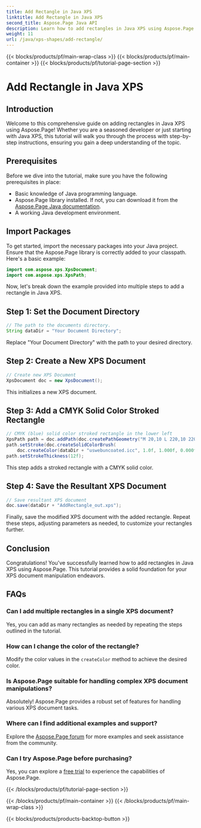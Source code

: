 ```yaml
---
title: Add Rectangle in Java XPS
linktitle: Add Rectangle in Java XPS
second_title: Aspose.Page Java API
description: Learn how to add rectangles in Java XPS using Aspose.Page. Follow our step-by-step guide for seamless document manipulation. #JavaXPS #AsposePage
weight: 11
url: /java/xps-shapes/add-rectangle/
---
```


{{< blocks/products/pf/main-wrap-class >}}
{{< blocks/products/pf/main-container >}}
{{< blocks/products/pf/tutorial-page-section >}}

# Add Rectangle in Java XPS

## Introduction
Welcome to this comprehensive guide on adding rectangles in Java XPS using Aspose.Page! Whether you are a seasoned developer or just starting with Java XPS, this tutorial will walk you through the process with step-by-step instructions, ensuring you gain a deep understanding of the topic.
## Prerequisites
Before we dive into the tutorial, make sure you have the following prerequisites in place:
- Basic knowledge of Java programming language.
- Aspose.Page library installed. If not, you can download it from the [Aspose.Page Java documentation](https://reference.aspose.com/page/java/).
- A working Java development environment.
## Import Packages
To get started, import the necessary packages into your Java project. Ensure that the Aspose.Page library is correctly added to your classpath. Here's a basic example:
```java
import com.aspose.xps.XpsDocument;
import com.aspose.xps.XpsPath;
```
Now, let's break down the example provided into multiple steps to add a rectangle in Java XPS.
## Step 1: Set the Document Directory
```java
// The path to the documents directory.
String dataDir = "Your Document Directory";
```
Replace "Your Document Directory" with the path to your desired directory.
## Step 2: Create a New XPS Document
```java
// Create new XPS Document
XpsDocument doc = new XpsDocument();
```
This initializes a new XPS document.
## Step 3: Add a CMYK Solid Color Stroked Rectangle
```java
// CMYK (blue) solid color stroked rectangle in the lower left
XpsPath path = doc.addPath(doc.createPathGeometry("M 20,10 L 220,10 220,100 20,100 Z"));
path.setStroke(doc.createSolidColorBrush(
    doc.createColor(dataDir + "uswebuncoated.icc", 1.0f, 1.000f, 0.000f, 0.000f, 0.000f)));
path.setStrokeThickness(12f);
```
This step adds a stroked rectangle with a CMYK solid color.
## Step 4: Save the Resultant XPS Document
```java
// Save resultant XPS document
doc.save(dataDir + "AddRectangle_out.xps");
```
Finally, save the modified XPS document with the added rectangle.
Repeat these steps, adjusting parameters as needed, to customize your rectangles further.
## Conclusion
Congratulations! You've successfully learned how to add rectangles in Java XPS using Aspose.Page. This tutorial provides a solid foundation for your XPS document manipulation endeavors.
## FAQs
### Can I add multiple rectangles in a single XPS document?
Yes, you can add as many rectangles as needed by repeating the steps outlined in the tutorial.
### How can I change the color of the rectangle?
Modify the color values in the `createColor` method to achieve the desired color.
### Is Aspose.Page suitable for handling complex XPS document manipulations?
Absolutely! Aspose.Page provides a robust set of features for handling various XPS document tasks.
### Where can I find additional examples and support?
Explore the [Aspose.Page forum](https://forum.aspose.com/c/page/39) for more examples and seek assistance from the community.
### Can I try Aspose.Page before purchasing?
Yes, you can explore a [free trial](https://releases.aspose.com/) to experience the capabilities of Aspose.Page.

{{< /blocks/products/pf/tutorial-page-section >}}

{{< /blocks/products/pf/main-container >}}
{{< /blocks/products/pf/main-wrap-class >}}

{{< blocks/products/products-backtop-button >}}
